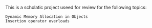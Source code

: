 This is a scholatic project useed for review for the following topics:

    Dynamic Memory Allocation in Objects
    Insertion operator overloads
